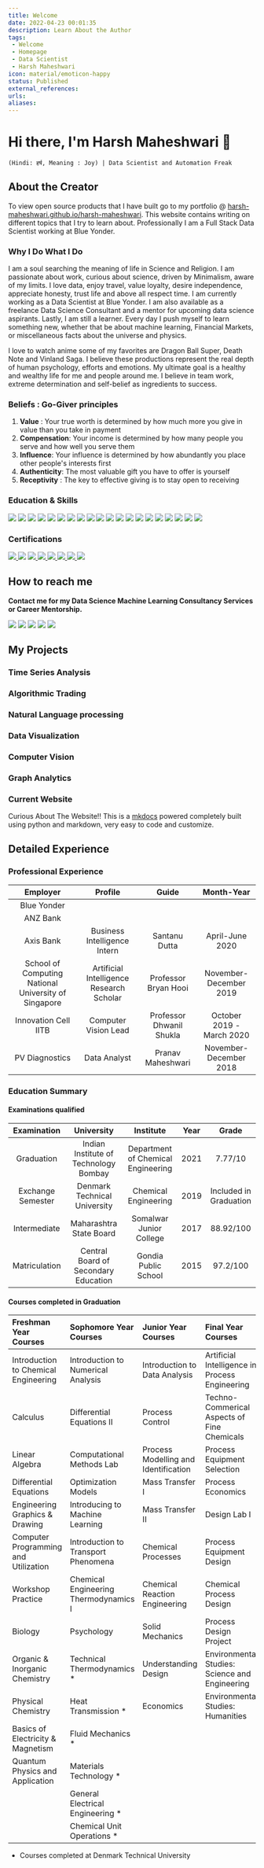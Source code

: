 ```yaml
---
title: Welcome
date: 2022-04-23 00:01:35
description: Learn About the Author 
tags: 
 - Welcome
 - Homepage
 - Data Scientist
 - Harsh Maheshwari
icon: material/emoticon-happy
status: Published
external_references: 
urls: 
aliases: 
---
```


#  Hi there, I'm Harsh Maheshwari  👋
`(Hindi: हर्ष, Meaning : Joy) | Data Scientist and Automation Freak`

## About the Creator
To view open source products that I have built go to my portfolio @  [harsh-maheshwari.github.io/harsh-maheshwari](https://harsh-maheshwari.github.io/harsh-maheshwari). 
This website contains writing on different topics that I try to learn about. Professionally I am a Full Stack Data Scientist working at Blue Yonder. 

###  Why I Do What I Do
I am a soul searching the meaning of life in Science and Religion. I am passionate about work, curious about science, driven by Minimalism, aware of my limits. I love data, enjoy travel, value loyalty, desire independence, appreciate honesty, trust life and above all respect time. I am currently working as a Data Scientist at Blue Yonder. I am also available as a freelance Data Science Consultant and a mentor for upcoming data science aspirants. Lastly, I am still a learner. Every day I push myself to learn something new, whether that be about machine learning, Financial Markets, or miscellaneous facts about the universe and physics. 

I love to watch anime some of my favorites are Dragon Ball Super, Death Note and Vinland Saga. I believe these productions represent the real depth of human psychology, efforts and emotions. My ultimate goal is a healthy and wealthy life for me and people around me. I believe in team work, extreme determination and self-belief as ingredients to success.

### Beliefs : Go-Giver principles
1. **Value** : Your true worth is determined by how much more you give in value than you take in payment
2. **Compensation**: Your income is determined by how many people you serve and how well you serve them
3. **Influence**: Your influence is determined by how abundantly you place other people's interests first
4. **Authenticity**: The most valuable gift you have to offer is yourself
5. **Receptivity** : The key to effective giving is to stay open to receiving

### Education & Skills
<img src="https://img.shields.io/badge/Indian Institute of Technology Bombay-Bachelors in Chemical Engineering-%231572B6.svg?&style=for-the-badge&logoColor=white">
<img src="https://img.shields.io/badge/Keras-%23D00000.svg?&style=for-the-badge&logo=Keras&logoColor=white" /> <img src="https://img.shields.io/badge/PyTorch-%23EE4C2C.svg?&style=for-the-badge&logo=Pytorch&logoColor=white" /> <img src="https://img.shields.io/badge/TensorFlow-%23FF6F00.svg?&style=for-the-badge&logo=TensorFlow&logoColor=white" /> <img src="https://img.shields.io/badge/python-%233776AB.svg?&style=for-the-badge&logo=python&logoColor=white" /> <img src="https://img.shields.io/badge/r%20-%23276DC3.svg?&style=for-the-badge&logo=r&logoColor=white"/> <img src="https://img.shields.io/badge/c++%20-%2300599C.svg?&style=for-the-badge&logo=c%2B%2B&logoColor=white"/> <img src="https://img.shields.io/badge/django%20-%23092E20.svg?&style=for-the-badge&logo=django&logoColor=white"/> <img src="https://img.shields.io/badge/flask%20-%23000.svg?&style=for-the-badge&logo=flask&logoColor=white"/> <img src="https://img.shields.io/badge/mysql-%2300000f.svg?&style=for-the-badge&logo=mysql&logoColor=white"/> <img src="https://img.shields.io/badge/postgres-%23316192.svg?&style=for-the-badge&logo=postgresql&logoColor=white"/> <img src="https://img.shields.io/badge/MongoDB-%234ea94b.svg?&style=for-the-badge&logo=mongodb&logoColor=white"/> <img src="https://img.shields.io/badge/sqlite-%2307405e.svg?&style=for-the-badge&logo=sqlite&logoColor=white"/> <img src="https://img.shields.io/badge/html5%20-%23E34F26.svg?&style=for-the-badge&logo=html5&logoColor=white"/> <img src="https://img.shields.io/badge/css3%20-%231572B6.svg?&style=for-the-badge&logo=css3&logoColor=white"/> <img src="https://img.shields.io/badge/bootstrap%20-%23563D7C.svg?&style=for-the-badge&logo=bootstrap&logoColor=white"/> <img src="https://img.shields.io/badge/Kubernetes-%23326CE5.svg?&style=for-the-badge&logo=Kubernetes&logoColor=white" />  <img src="https://img.shields.io/badge/Docker-%232496ED.svg?&style=for-the-badge&logo=Docker&logoColor=white" /> <img src="https://img.shields.io/badge/Mathworks-%230076A8.svg?&style=for-the-badge&logo=Mathworks&logoColor=white" /> <img src="https://img.shields.io/badge/Apache Spark-%23E25A1C.svg?&style=for-the-badge&logo=Apache%20Spark&logoColor=white" />

### Certifications
<a href="https://github.com/Harsh-Maheshwari/harsh-maheshwari.github.io/blob/master/docs/Assets/online/Certificates/Eckovation Big Data Certificate.pdf"> <img src="https://img.shields.io/badge/Eckovation-Big Data Certification-%230077B5.svg?&style=for-the-badge&logoColor=white" /> </a> 
<a href="https://github.com/Harsh-Maheshwari/harsh-maheshwari.github.io/blob/master/docs/Assets/online/Certificates/The Data Scientist Toolbox.pdf"> <img src="https://img.shields.io/badge/Johns Hopkins University Coursera-Data Scientist’s Toolbox-%232A73CC.svg?&style=for-the-badge&logo=Coursera&logoColor=white" /></a> 
<a href="https://github.com/Harsh-Maheshwari/harsh-maheshwari.github.io/blob/master/docs/Assets/online/Certificates/R Programming.pdf"> <img src="https://img.shields.io/badge/Johns Hopkins University Coursera-R Programming-%232A73CC.svg?&style=for-the-badge&logo=Coursera&logoColor=white" /> </a> 
<a href="https://github.com/Harsh-Maheshwari/harsh-maheshwari.github.io/blob/master/docs/Assets/online/Certificates/Getting and Cleaning Data.pdf"> <img src="https://img.shields.io/badge/Johns Hopkins University Coursera-Getting & Cleaning Data-%232A73CC.svg?&style=for-the-badge&logo=Coursera&logoColor=white" /> </a> 
<a href="https://github.com/Harsh-Maheshwari/harsh-maheshwari.github.io/blob/master/docs/Assets/online/Certificates/Exploratory Data Analysis.pdf"> <img src="https://img.shields.io/badge/Johns Hopkins University Coursera-Exploratory Data Analysis-%232A73CC.svg?&style=for-the-badge&logo=Coursera&logoColor=white" /> </a>
<a href="https://github.com/Harsh-Maheshwari/harsh-maheshwari.github.io/blob/master/docs/Assets/online/Certificates/Data Science Foundations Data Engineering.pdf"><img src="https://img.shields.io/badge/LinkedIn Learning-Data Science Foundations Data Engineering-%232A73CC.svg?&style=for-the-badge&logo=Coursera&logoColor=white" /> </a>
<a href="https://github.com/Harsh-Maheshwari/harsh-maheshwari.github.io/blob/master/docs/Assets/online/Certificates/Google Analytics Course Certificate.pdf"> <img src="https://img.shields.io/badge/Google-Google Analytics-%232A73CC.svg?&style=for-the-badge&logo=Coursera&logoColor=white" /> </a>
<a href="https://github.com/Harsh-Maheshwari/harsh-maheshwari.github.io/blob/master/docs/Assets/online/Certificates/Google Analytics Individual Qualification.pdf"> <img src="https://img.shields.io/badge/Google-Google Analytics Individual Qualification-%23E37400.svg?&style=for-the-badge&logo=Google%20Analytics&logoColor=white" /> </a> 

## How to reach me
**Contact me for my Data Science Machine Learning Consultancy Services or Career Mentorship.**

<a href="mailto:harshmaheshwari3110@gmail.com"><img src="https://img.shields.io/badge/harshmaheshwari3110@gmail.com-%23D14836.svg?&style=for-the-badge&logo=gmail&logoColor=white" href="harshmaheshwari3110@gmail.com"></a>
<a href="https://www.linkedin.com/in/Harsh-Maheshwari/"><img src="https://img.shields.io/badge/Harsh Maheshwari-%230077B5.svg?&style=for-the-badge&logo=linkedin&logoColor=white" ></a>
<a href="https://medium.com/@harshmaheshwari3110"><img src="https://img.shields.io/badge/@harshmaheshwari3110-%2312100E.svg?&style=for-the-badge&logo=medium&logoColor=white"></a> 
<a href="https://github.com/Harsh-Maheshwari"><img src="https://img.shields.io/badge/Harsh Maheshwari-%2312100E.svg?&style=for-the-badge&logo=github&logoColor=white"></a>
<a href="https://Harsh-Maheshwari.github.io/harsh-maheshwari/"><img src="https://img.shields.io/badge/Homepage-Harsh%20Maheshwari-brightgreen?style=for-the-badge&logo=homeassistant"></a>

## My Projects

### Time Series Analysis

### Algorithmic Trading

### Natural Language processing

### Data Visualization

### Computer Vision

### Graph Analytics

### Current Website
Curious About The Website!! This is a [mkdocs](https://www.mkdocs.org/) powered completely built using python and markdown, very easy to code and customize.

## Detailed Experience 
### Professional Experience
|                       Employer                       |                  Profile                 |           Guide          |         Month-Year        |
|:----------------------------------------------------:|:----------------------------------------:|:------------------------:|:-------------------------:|
|                      Blue Yonder                     |                                          |                          |                           |
|                       ANZ Bank                       |                                          |                          |                           |
|                       Axis Bank                      |       Business Intelligence Intern       |       Santanu Dutta      |      April-June 2020      |
| School of Computing National University of Singapore | Artificial Intelligence Research Scholar |   Professor Bryan Hooi   |   November-December 2019  |
|                 Innovation Cell IITB                 |           Computer Vision Lead           | Professor Dhwanil Shukla | October 2019 - March 2020 |
|                    PV Diagnostics                    |               Data Analyst               |     Pranav Maheshwari    |   November-December 2018  |

### Education Summary
#### Examinations qualified 

|     Examination    |               University              |              Institute             | Year |          Grade         |
|:------------------:|:-------------------------------------:|:----------------------------------:|:----:|:----------------------:|
|     Graduation     | Indian Institute of Technology Bombay | Department of Chemical Engineering | 2021 |         7.77/10        |
| Exchange Semester  |      Denmark Technical University     |        Chemical Engineering        | 2019 | Included in Graduation |
|    Intermediate    |        Maharashtra State Board        |       Somalwar Junior College      | 2017 |        88.92/100       |
|    Matriculation   |  Central Board of Secondary Education |        Gondia Public School        | 2015 |        97.2/100        |

#### Courses completed in Graduation

| Freshman Year Courses                | Sophomore Year Courses                | Junior  Year Courses                 | Final Year Courses                             |
|:-------------------------------------|:--------------------------------------|:-------------------------------------|:-----------------------------------------------|
| Introduction to Chemical Engineering | Introduction to Numerical Analysis    | Introduction to Data Analysis        | Artificial Intelligence in Process Engineering |
| Calculus                             | Differential Equations II             | Process Control                      | Techno-Commerical Aspects of Fine Chemicals    |
| Linear Algebra                       | Computational Methods Lab             | Process Modelling and Identification | Process Equipment Selection                    |
| Differential Equations               | Optimization Models                   | Mass Transfer I                      | Process Economics                              |
| Engineering Graphics & Drawing       | Introducing to Machine Learning       | Mass Transfer II                     | Design Lab I                                   |
| Computer Programming and Utilization | Introduction to Transport Phenomena   | Chemical Processes                   | Process Equipment Design                       |
| Workshop Practice                    | Chemical Engineering Thermodynamics I | Chemical Reaction Engineering        | Chemical Process Design                        |
| Biology                              | Psychology                            | Solid Mechanics                      | Process Design Project                         |
| Organic & Inorganic Chemistry        | Technical Thermodynamics *            | Understanding Design                 | Environmental Studies: Science and Engineering |
| Physical Chemistry                   | Heat Transmission *                   | Economics                            | Environmental Studies: Humanities              |
| Basics of Electricity & Magnetism    | Fluid Mechanics *                     |                                      |                                                |
| Quantum Physics and Application      | Materials Technology *                |                                      |                                                |
|                                      | General Electrical Engineering *      |                                      |                                                |
|                                      | Chemical Unit Operations *            |                                      |                                                |

* Courses completed at Denmark Technical University
